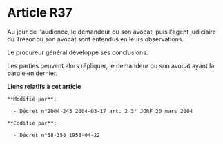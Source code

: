 # Article R37

Au jour de l'audience, le demandeur ou son avocat, puis l'agent judiciaire du Trésor ou son avocat sont entendus en leurs
observations.

Le procureur général développe ses conclusions.

Les parties peuvent alors répliquer, le demandeur ou son avocat ayant la parole en dernier.

**Liens relatifs à cet article**

	**Modifié par**:

	  - Décret n°2004-243 2004-03-17 art. 2 3° JORF 20 mars 2004

	**Codifié par**:

	  - Décret n°58-358 1958-04-22
